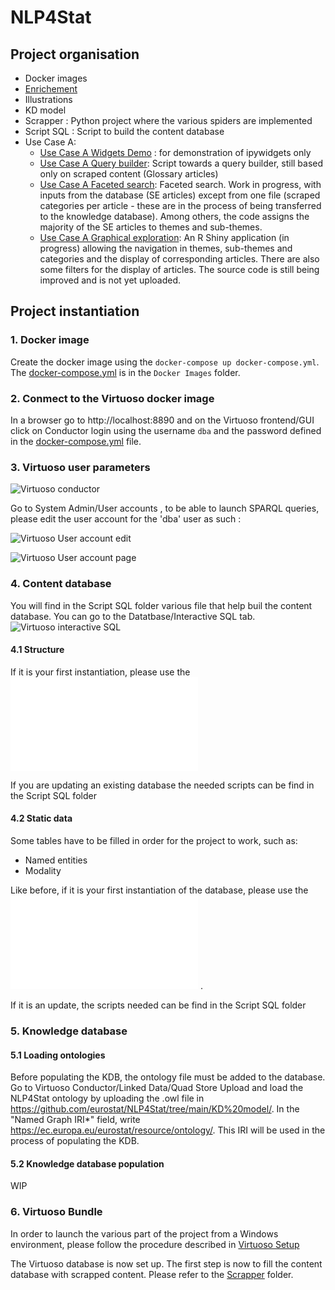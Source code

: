 # NLP4Stat
## Project organisation
- Docker images
- [Enrichement](https://github.com/eurostat/NLP4Stat/tree/main/Enrichment)
- Illustrations
- KD model
- Scrapper : Python project where the various spiders are implemented
- Script SQL : Script to build the content database
- Use Case A:
    - [Use Case A Widgets Demo](https://github.com/eurostat/NLP4Stat/tree/main/Use%20Case%20A%20Widgets%20Demo) : for demonstration of ipywidgets only
    - [Use Case A Query builder](https://github.com/eurostat/NLP4Stat/tree/main/Use%20Case%20A%20Query%20builder): Script towards a query builder, still based only on scraped content (Glossary articles) 
    - [Use Case A Faceted search](https://github.com/eurostat/NLP4Stat/tree/main/Use%20Case%20A%20Faceted%20search): Faceted search. Work in progress, with inputs from the database (SE articles) except from one file (scraped categories per article - these are in the process of being transferred to the knowledge database). Among others, the code assigns the majority of the SE articles to themes and sub-themes.
    - [Use Case A Graphical exploration](https://github.com/eurostat/NLP4Stat/tree/main/Use%20Case%20A%20Graphical%20exploration): An R Shiny application (in progress) allowing the navigation in themes, sub-themes and categories and the display of corresponding articles. There are also some filters for the display of articles. The source code is still being improved and is not yet uploaded.



## Project instantiation

### 1. Docker image
Create the docker image using the `docker-compose up docker-compose.yml`. The [docker-compose.yml](Docker%20Images/docker-compose.yml) is in the `Docker Images` folder. 

### 2. Conmect to the Virtuoso docker image

In a browser go to http://localhost:8890
and on the Virtuoso frontend/GUI click on Conductor login using the username `dba` and the password defined in the [docker-compose.yml](Docker%20Images/docker-compose.yml) file.

### 3. Virtuoso user parameters

![Virtuoso conductor](/Illustrations/virtuoso_conductor_homepage.PNG)

Go to System Admin/User accounts , to be able to launch SPARQL queries, please edit the user account for the 'dba' user as such :

![Virtuoso User account edit](/Illustrations/virtuoso_conductor_user_account_edit.png)

![Virtuoso User account page](/Illustrations/virtuoso_conductor_user_accounts.PNG)

### 4. Content database

You will find in the Script SQL folder various file that help buil the content database. You can go to the  Datatbase/Interactive SQL tab.
![Virtuoso interactive SQL](/Illustrations/virtuoso_conductor_interactive_SQL.PNG)

#### 4.1 Structure

If it is your first instantiation, please use the ![global script](/Script%20SQL/cdb_global_v1_2021-06-01.sql)

If you are updating an existing database the needed scripts can be find in the Script SQL folder


#### 4.2 Static data

Some tables have to be filled in order for the project to work, such as:
- Named entities
- Modality

Like before, if it is your first instantiation of the database,  please use the ![global script](/Script%20SQL/cdb_global_data_v1_2021-06-01.sql) .

If it is an update, the scripts needed can be find in the Script SQL folder

### 5. Knowledge database

#### 5.1 Loading ontologies

Before populating the KDB, the ontology file must be added to the database. Go to Virtuoso Conductor/Linked Data/Quad Store Upload and load the NLP4Stat ontology by uploading the .owl file in https://github.com/eurostat/NLP4Stat/tree/main/KD%20model/. In the "Named Graph IRI*" field, write https://ec.europa.eu/eurostat/resource/ontology/. This IRI will be used in the process of populating the KDB.

#### 5.2 Knowledge database population 
WIP

### 6. Virtuoso Bundle
In order to launch the various part of the project from a Windows environment, please follow the procedure described in [Virtuoso Setup](https://github.com/eurostat/NLP4Stat/blob/main/Virtuoso%20Setup/README.md)

The Virtuoso database is now set up. The first step is now to fill the content database with scrapped content. Please refer to the [Scrapper](Scrapper) folder.

